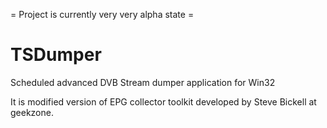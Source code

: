 = Project is currently very very alpha state =

TSDumper
========

Scheduled advanced DVB Stream dumper application for Win32


It is modified version of EPG collector toolkit developed by Steve Bickell at geekzone.